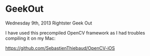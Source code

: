 GeekOut
=======

Wednesday 9th, 2013 Rightster Geek Out

I have used this precompiled OpenCV framework as I had troubles compiling it on my Mac:

https://github.com/SebastienThiebaud/OpenCV-iOS
